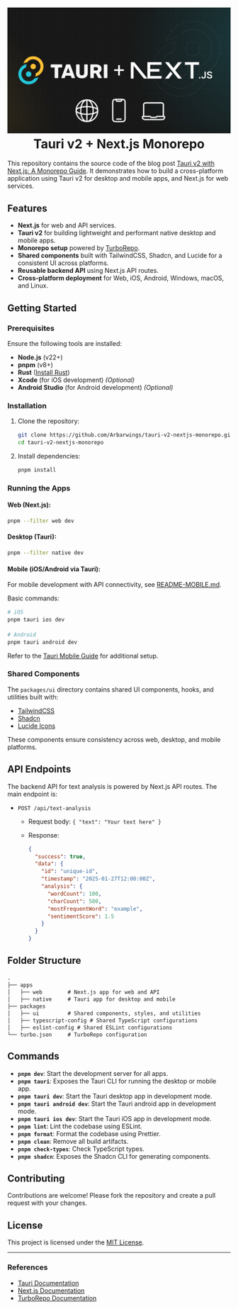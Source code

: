 <h1 align="center">
  <a href="https://github.com/Arbarwings/tauri-v2-nextjs-monorepo">
    <img src="https://raw.githubusercontent.com/Arbarwings/tauri-v2-nextjs-monorepo/main/.github/tauri-nextjs.jpg" alt="Tauri v2 + Next.js Monorepo">
  </a>
  <br>Tauri v2 + Next.js Monorepo<br>
</h1>

This repository contains the source code of the blog post [Tauri v2 with
Next.js: A Monorepo
Guide](https://melvinoostendorp.nl/blog/tauri-v2-nextjs-monorepo-guide). It
demonstrates how to build a cross-platform application using Tauri v2 for
desktop and mobile apps, and Next.js for web services.

## Features

- **Next.js** for web and API services.
- **Tauri v2** for building lightweight and performant native desktop and mobile
  apps.
- **Monorepo setup** powered by [TurboRepo](https://turbo.build/repo).
- **Shared components** built with TailwindCSS, Shadcn, and Lucide for a
  consistent UI across platforms.
- **Reusable backend API** using Next.js API routes.
- **Cross-platform deployment** for Web, iOS, Android, Windows, macOS, and
  Linux.

## Getting Started

### Prerequisites

Ensure the following tools are installed:

- **Node.js** (v22+)
- **pnpm** (v8+)
- **Rust** ([Install Rust](https://www.rust-lang.org/tools/install))
- **Xcode** (for iOS development) _(Optional)_
- **Android Studio** (for Android development) _(Optional)_

### Installation

1. Clone the repository:

   ```bash
   git clone https://github.com/Arbarwings/tauri-v2-nextjs-monorepo.git
   cd tauri-v2-nextjs-monorepo
   ```

2. Install dependencies:

   ```bash
   pnpm install
   ```

### Running the Apps

#### Web (Next.js):

```bash
pnpm --filter web dev
```

#### Desktop (Tauri):

```bash
pnpm --filter native dev
```

#### Mobile (iOS/Android via Tauri):

For mobile development with API connectivity, see [README-MOBILE.md](apps/native/README-MOBILE.md).

Basic commands:
```bash
# iOS
pnpm tauri ios dev

# Android  
pnpm tauri android dev
```

Refer to the [Tauri Mobile
Guide](https://tauri.app/develop/#using-xcode-or-android-studio) for additional
setup.

### Shared Components

The `packages/ui` directory contains shared UI components, hooks, and utilities
built with:

- [TailwindCSS](https://tailwindcss.com/)
- [Shadcn](https://ui.shadcn.com/)
- [Lucide Icons](https://lucide.dev/)

These components ensure consistency across web, desktop, and mobile platforms.

## API Endpoints

The backend API for text analysis is powered by Next.js API routes. The main
endpoint is:

- `POST /api/text-analysis`

  - Request body: `{ "text": "Your text here" }`
  - Response:

    ```json
    {
      "success": true,
      "data": {
        "id": "unique-id",
        "timestamp": "2025-01-27T12:00:00Z",
        "analysis": {
          "wordCount": 100,
          "charCount": 500,
          "mostFrequentWord": "example",
          "sentimentScore": 1.5
        }
      }
    }
    ```

## Folder Structure

```plaintext
.
├── apps
│   ├── web        # Next.js app for web and API
│   ├── native     # Tauri app for desktop and mobile
├── packages
│   ├── ui         # Shared components, styles, and utilities
│   ├── typescript-config # Shared TypeScript configurations
│   ├── eslint-config # Shared ESLint configurations
└── turbo.json     # TurboRepo configuration
```

## Commands

- **`pnpm dev`**: Start the development server for all apps.
- **`pnpm tauri`**: Exposes the Tauri CLI for running the desktop or mobile app.
- **`pnpm tauri dev`**: Start the Tauri desktop app in development mode.
- **`pnpm tauri android dev`**: Start the Tauri android app in development mode.
- **`pnpm tauri ios dev`**: Start the Tauri iOS app in development mode.
- **`pnpm lint`**: Lint the codebase using ESLint.
- **`pnpm format`**: Format the codebase using Prettier.
- **`pnpm clean`**: Remove all build artifacts.
- **`pnpm check-types`**: Check TypeScript types.
- **`pnpm shadcn`**: Exposes the Shadcn CLI for generating components.

## Contributing

Contributions are welcome! Please fork the repository and create a pull request
with your changes.

## License

This project is licensed under the [MIT License](LICENSE).

---

### References

- [Tauri Documentation](https://tauri.app/start/)
- [Next.js Documentation](https://nextjs.org/docs/)
- [TurboRepo Documentation](https://turbo.build/repo/docs)
